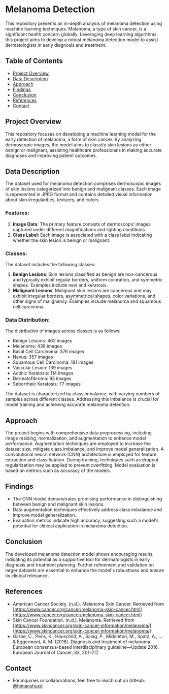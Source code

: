 # Melanoma Detection

This repository presents an in-depth analysis of melanoma detection using machine learning techniques. Melanoma, a type of skin cancer, is a significant health concern globally. Leveraging deep learning algorithms, this project aims to develop a robust melanoma detection model to assist dermatologists in early diagnosis and treatment.

## Table of Contents

  - [Project Overview](#project-overview)
  - [Data Description](#data-description)
  - [Approach](#approach)
  - [Findings](#findings)
  - [Conclusion](#conclusion)
  - [References](#references)
  - [Contact](#contact)

## Project Overview

This repository focuses on developing a machine learning model for the early detection of melanoma, a form of skin cancer. By analyzing dermoscopic images, the model aims to classify skin lesions as either benign or malignant, assisting healthcare professionals in making accurate diagnoses and improving patient outcomes.

## Data Description

The dataset used for melanoma detection comprises dermoscopic images of skin lesions categorized into benign and malignant classes. Each image is represented in JPEG format and contains detailed visual information about skin irregularities, textures, and colors.

### Features:

1. **Image Data**: The primary feature consists of dermoscopic images captured under different magnifications and lighting conditions.
2. **Class Label**: Each image is associated with a class label indicating whether the skin lesion is benign or malignant.

### Classes:

The dataset includes the following classes:

1. **Benign Lesions**: Skin lesions classified as benign are non-cancerous and typically exhibit regular borders, uniform coloration, and symmetric shapes. Examples include nevi and keratosis.
2. **Malignant Lesions**: Malignant skin lesions are cancerous and may exhibit irregular borders, asymmetrical shapes, color variations, and other signs of malignancy. Examples include melanoma and squamous cell carcinoma.

### Data Distribution:

The distribution of images across classes is as follows:

- Benign Lesions: 462 images
- Melanoma: 438 images
- Basal Cell Carcinoma: 376 images
- Nevus: 357 images
- Squamous Cell Carcinoma: 181 images
- Vascular Lesion: 139 images
- Actinic Keratosis: 114 images
- Dermatofibroma: 95 images
- Seborrheic Keratosis: 77 images

The dataset is characterized by class imbalance, with varying numbers of samples across different classes. Addressing this imbalance is crucial for model training and achieving accurate melanoma detection.

## Approach

The project begins with comprehensive data preprocessing, including image resizing, normalization, and augmentation to enhance model performance. Augmentation techniques are employed to increase the dataset size, mitigate class imbalance, and improve model generalization. A convolutional neural network (CNN) architecture is employed for feature extraction and classification. During training, techniques such as dropout regularization may be applied to prevent overfitting. Model evaluation is based on metrics such as accuracy of the models.

## Findings

- The CNN model demonstrates promising performance in distinguishing between benign and malignant skin lesions.
- Data augmentation techniques effectively address class imbalance and improve model generalization.
- Evaluation metrics indicate high accuracy, suggesting such a model's potential for clinical application in melanoma detection.

## Conclusion

The developed melanoma detection model shows encouraging results, indicating its potential as a supportive tool for dermatologists in early diagnosis and treatment planning. Further refinement and validation on larger datasets are essential to enhance the model's robustness and ensure its clinical relevance.

## References

- American Cancer Society. (n.d.). Melanoma Skin Cancer. Retrieved from [https://www.cancer.org/cancer/melanoma-skin-cancer.html](https://www.cancer.org/cancer/melanoma-skin-cancer.html)
- Skin Cancer Foundation. (n.d.). Melanoma. Retrieved from [https://www.skincancer.org/skin-cancer-information/melanoma/](https://www.skincancer.org/skin-cancer-information/melanoma/)
- Garbe, C., Peris, K., Hauschild, A., Saiag, P., Middleton, M., Spatz, A., ... & Eggermont, A. M. (2016). Diagnosis and treatment of melanoma. European consensus-based interdisciplinary guideline—Update 2016. European Journal of Cancer, 63, 201-217.

## Contact

- For inquiries or collaborations, feel free to reach out on GitHub: [@himanshuxd](https://github.com/himanshuxd)
